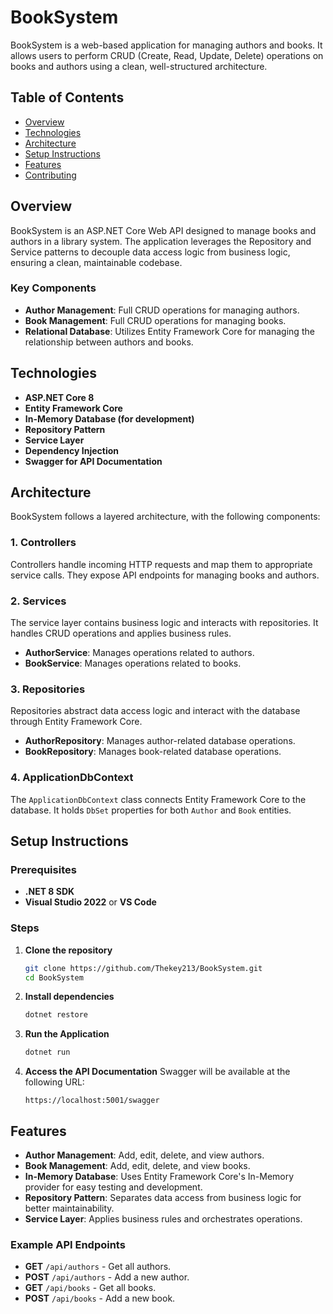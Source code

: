 # BookSystem

BookSystem is a web-based application for managing authors and books. It allows users to perform CRUD (Create, Read, Update, Delete) operations on books and authors using a clean, well-structured architecture.

## Table of Contents

- [Overview](#overview)
- [Technologies](#technologies)
- [Architecture](#architecture)
- [Setup Instructions](#setup-instructions)
- [Features](#features)
- [Contributing](#contributing)

## Overview

BookSystem is an ASP.NET Core Web API designed to manage books and authors in a library system. The application leverages the Repository and Service patterns to decouple data access logic from business logic, ensuring a clean, maintainable codebase.

### Key Components
- **Author Management**: Full CRUD operations for managing authors.
- **Book Management**: Full CRUD operations for managing books.
- **Relational Database**: Utilizes Entity Framework Core for managing the relationship between authors and books.

## Technologies

- **ASP.NET Core 8**
- **Entity Framework Core**
- **In-Memory Database (for development)**
- **Repository Pattern**
- **Service Layer**
- **Dependency Injection**
- **Swagger for API Documentation**

## Architecture

BookSystem follows a layered architecture, with the following components:

### 1. **Controllers**
Controllers handle incoming HTTP requests and map them to appropriate service calls. They expose API endpoints for managing books and authors.

### 2. **Services**
The service layer contains business logic and interacts with repositories. It handles CRUD operations and applies business rules.

- **AuthorService**: Manages operations related to authors.
- **BookService**: Manages operations related to books.

### 3. **Repositories**
Repositories abstract data access logic and interact with the database through Entity Framework Core.

- **AuthorRepository**: Manages author-related database operations.
- **BookRepository**: Manages book-related database operations.

### 4. **ApplicationDbContext**
The `ApplicationDbContext` class connects Entity Framework Core to the database. It holds `DbSet` properties for both `Author` and `Book` entities.

## Setup Instructions

### Prerequisites
- **.NET 8 SDK**
- **Visual Studio 2022** or **VS Code**

### Steps

1. **Clone the repository**
   ```bash
   git clone https://github.com/Thekey213/BookSystem.git
   cd BookSystem
   ```

2. **Install dependencies**
   ```bash
   dotnet restore
   ```

3. **Run the Application**
   ```bash
   dotnet run
   ```

4. **Access the API Documentation**
   Swagger will be available at the following URL:
   ```
   https://localhost:5001/swagger
   ```

## Features

- **Author Management**: Add, edit, delete, and view authors.
- **Book Management**: Add, edit, delete, and view books.
- **In-Memory Database**: Uses Entity Framework Core's In-Memory provider for easy testing and development.
- **Repository Pattern**: Separates data access from business logic for better maintainability.
- **Service Layer**: Applies business rules and orchestrates operations.

### Example API Endpoints

- **GET** `/api/authors` - Get all authors.
- **POST** `/api/authors` - Add a new author.
- **GET** `/api/books` - Get all books.
- **POST** `/api/books` - Add a new book.


